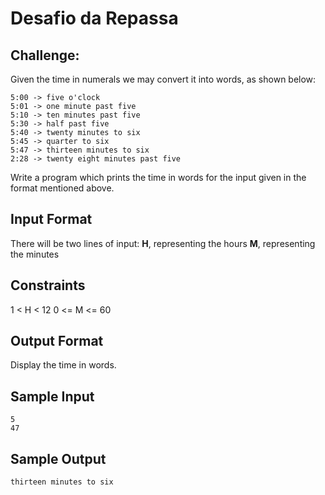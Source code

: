 # Desafio da Repassa

## Challenge:
Given the time in numerals we may convert it into words, as shown below:
```
5:00 -> five o'clock
5:01 -> one minute past five
5:10 -> ten minutes past five
5:30 -> half past five
5:40 -> twenty minutes to six
5:45 -> quarter to six
5:47 -> thirteen minutes to six
2:28 -> twenty eight minutes past five
```
Write a program which prints the time in words for the input given in the format mentioned above.

## Input Format
There will be two lines of input:
**H**, representing the hours
**M**, representing the minutes

## Constraints
1 < H < 12
0 <= M <= 60

## Output Format
Display the time in words.


## Sample Input
```
5  
47
```
## Sample Output
```
thirteen minutes to six
```

